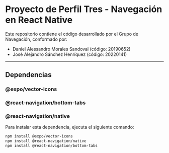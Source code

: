 # Proyecto de Perfil Tres - Navegación en React Native

Este repositorio contiene el código desarrollado por el Grupo de Navegación, conformado por:

- Daniel Alessandro Morales Sandoval (código: 20190652)
- José Alejandro Sánchez Henríquez (código: 20220141)

---

## Dependencias

### @expo/vector-icons
### @react-navigation/bottom-tabs
### @react-navigation/native

Para instalar esta dependencia, ejecuta el siguiente comando:

```bash
npm install @expo/vector-icons
npm install @react-navigation/native
npm install @react-navigation/bottom-tabs
